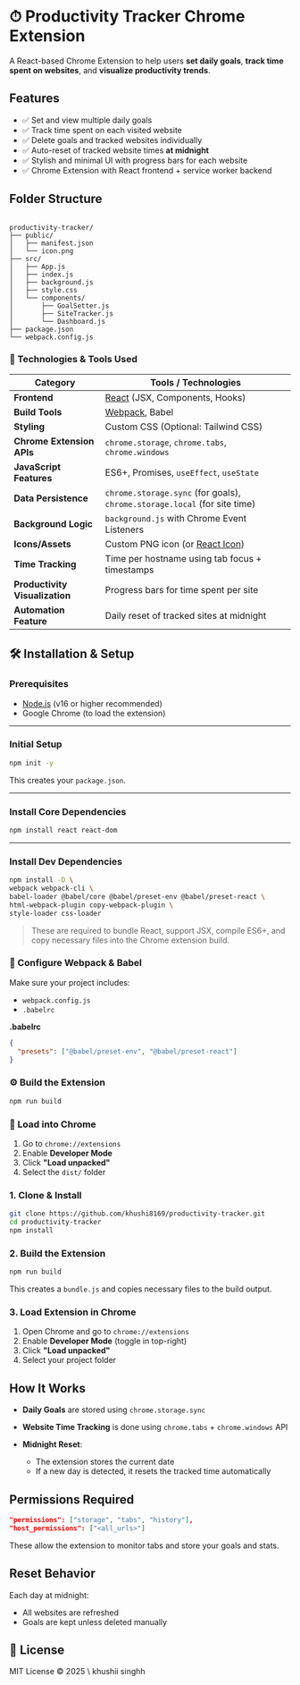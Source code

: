 

# ⏱ Productivity Tracker Chrome Extension

A React-based Chrome Extension to help users **set daily goals**, **track time spent on websites**, and **visualize productivity trends**.

## Features

- ✅ Set and view multiple daily goals
- ✅ Track time spent on each visited website
- ✅ Delete goals and tracked websites individually
- ✅ Auto-reset of tracked website times **at midnight**
- ✅ Stylish and minimal UI with progress bars for each website
- ✅ Chrome Extension with React frontend + service worker backend


## Folder Structure

```

productivity-tracker/
├── public/
│   ├── manifest.json
│   └── icon.png
├── src/
│   ├── App.js
│   ├── index.js
│   ├── background.js
│   ├── style.css
│   └── components/
│       ├── GoalSetter.js
│       ├── SiteTracker.js
│       └── Dashboard.js
├── package.json
└── webpack.config.js

```

### 🧪 Technologies & Tools Used

| Category                       | Tools / Technologies                                                      |
| ------------------------------ | ------------------------------------------------------------------------- |
| **Frontend**                   | [React](https://reactjs.org) (JSX, Components, Hooks)                     |
| **Build Tools**                | [Webpack](https://webpack.js.org), Babel                                  |
| **Styling**                    | Custom CSS (Optional: Tailwind CSS)                                       |
| **Chrome Extension APIs**      | `chrome.storage`, `chrome.tabs`, `chrome.windows`                         |
| **JavaScript Features**        | ES6+, Promises, `useEffect`, `useState`                                   |
| **Data Persistence**           | `chrome.storage.sync` (for goals), `chrome.storage.local` (for site time) |
| **Background Logic**           | `background.js` with Chrome Event Listeners                               |
| **Icons/Assets**               | Custom PNG icon (or [React Icon](https://react-icons.github.io))          |
| **Time Tracking**              | Time per hostname using tab focus + timestamps                            |
| **Productivity Visualization** | Progress bars for time spent per site                                     |
| **Automation Feature**         | Daily reset of tracked sites at midnight                                  |

## 🛠️ Installation & Setup

### Prerequisites

- [Node.js](https://nodejs.org/) (v16 or higher recommended)
- Google Chrome (to load the extension)

---

### Initial Setup

```bash
npm init -y
````

This creates your `package.json`.

---

### Install Core Dependencies

```bash
npm install react react-dom
```

---

### Install Dev Dependencies

```bash
npm install -D \
webpack webpack-cli \
babel-loader @babel/core @babel/preset-env @babel/preset-react \
html-webpack-plugin copy-webpack-plugin \
style-loader css-loader
```

> These are required to bundle React, support JSX, compile ES6+, and copy necessary files into the Chrome extension build.


### 🔧 Configure Webpack & Babel

Make sure your project includes:

* `webpack.config.js`
* `.babelrc`

**.babelrc**

```json
{
  "presets": ["@babel/preset-env", "@babel/preset-react"]
}
```


### ⚙️ Build the Extension

```bash
npm run build
```


### 🧩 Load into Chrome

1. Go to `chrome://extensions`
2. Enable **Developer Mode**
3. Click **"Load unpacked"**
4. Select the `dist/` folder

### 1. Clone & Install

```bash
git clone https://github.com/khushi8169/productivity-tracker.git
cd productivity-tracker
npm install
````

### 2. Build the Extension

```bash
npm run build
```

This creates a `bundle.js` and copies necessary files to the build output.

### 3. Load Extension in Chrome

1. Open Chrome and go to `chrome://extensions`
2. Enable **Developer Mode** (toggle in top-right)
3. Click **"Load unpacked"**
4. Select your project folder


## How It Works

* **Daily Goals** are stored using `chrome.storage.sync`
* **Website Time Tracking** is done using `chrome.tabs` + `chrome.windows` API
* **Midnight Reset**:

  * The extension stores the current date
  * If a new day is detected, it resets the tracked time automatically

## Permissions Required

```json
"permissions": ["storage", "tabs", "history"],
"host_permissions": ["<all_urls>"]
```

These allow the extension to monitor tabs and store your goals and stats.


## Reset Behavior

Each day at midnight:

* All websites are refreshed
* Goals are kept unless deleted manually

## 📃 License

MIT License © 2025 \ khushii singhh

